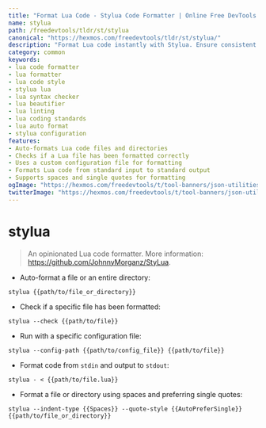 ```yaml
---
title: "Format Lua Code - Stylua Code Formatter | Online Free DevTools by Hexmos"
name: stylua
path: /freedevtools/tldr/st/stylua
canonical: "https://hexmos.com/freedevtools/tldr/st/stylua/"
description: "Format Lua code instantly with Stylua. Ensure consistent coding style, improve readability, and automate code formatting. Free online tool, no registration required."
category: common
keywords:
- lua code formatter
- lua formatter
- lua code style
- stylua lua
- lua syntax checker
- lua beautifier
- lua linting
- lua coding standards
- lua auto format
- stylua configuration
features:
- Auto-formats Lua code files and directories
- Checks if a Lua file has been formatted correctly
- Uses a custom configuration file for formatting
- Formats Lua code from standard input to standard output
- Supports spaces and single quotes for formatting
ogImage: "https://hexmos.com/freedevtools/t/tool-banners/json-utilities-banner.png"
twitterImage: "https://hexmos.com/freedevtools/t/tool-banners/json-utilities-banner.png"
---
```


# stylua

> An opinionated Lua code formatter.
> More information: <https://github.com/JohnnyMorganz/StyLua>.

- Auto-format a file or an entire directory:

`stylua {{path/to/file_or_directory}}`

- Check if a specific file has been formatted:

`stylua --check {{path/to/file}}`

- Run with a specific configuration file:

`stylua --config-path {{path/to/config_file}} {{path/to/file}}`

- Format code from `stdin` and output to `stdout`:

`stylua - < {{path/to/file.lua}}`

- Format a file or directory using spaces and preferring single quotes:

`stylua --indent-type {{Spaces}} --quote-style {{AutoPreferSingle}} {{path/to/file_or_directory}}`
